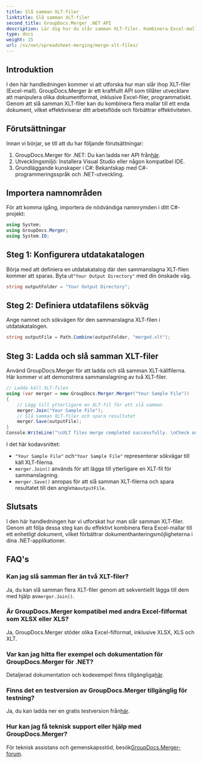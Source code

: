 ```yaml
---
title: Slå samman XLT-filer
linktitle: Slå samman XLT-filer
second_title: GroupDocs.Merger .NET API
description: Lär dig hur du slår samman XLT-filer. Kombinera Excel-mallar programmatiskt i C# med denna steg-för-steg-guide.
type: docs
weight: 15
url: /sv/net/spreadsheet-merging/merge-xlt-files/
---
```

## Introduktion
I den här handledningen kommer vi att utforska hur man slår ihop XLT-filer (Excel-mall). GroupDocs.Merger är ett kraftfullt API som tillåter utvecklare att manipulera olika dokumentformat, inklusive Excel-filer, programmatiskt. Genom att slå samman XLT-filer kan du kombinera flera mallar till ett enda dokument, vilket effektiviserar ditt arbetsflöde och förbättrar effektiviteten.
## Förutsättningar
Innan vi börjar, se till att du har följande förutsättningar:
1.  GroupDocs.Merger för .NET: Du kan ladda ner API från[här](https://releases.groupdocs.com/merger/net/).
2. Utvecklingsmiljö: Installera Visual Studio eller någon kompatibel IDE.
3. Grundläggande kunskaper i C#: Bekantskap med C#-programmeringsspråk och .NET-utveckling.

## Importera namnområden
För att komma igång, importera de nödvändiga namnrymden i ditt C#-projekt:
```csharp
using System; 
using GroupDocs.Merger;
using System.IO;
```
## Steg 1: Konfigurera utdatakatalogen
 Börja med att definiera en utdatakatalog där den sammanslagna XLT-filen kommer att sparas. Byta ut`"Your Output Directory"` med din önskade väg.
```csharp
string outputFolder = "Your Output Directory";
```
## Steg 2: Definiera utdatafilens sökväg
Ange namnet och sökvägen för den sammanslagna XLT-filen i utdatakatalogen.
```csharp
string outputFile = Path.Combine(outputFolder, "merged.xlt");
```
## Steg 3: Ladda och slå samman XLT-filer
Använd GroupDocs.Merger för att ladda och slå samman XLT-källfilerna. Här kommer vi att demonstrera sammanslagning av två XLT-filer.
```csharp
// Ladda käll XLT-filen
using (var merger = new GroupDocs.Merger.Merger("Your Sample File"))
{
    // Lägg till ytterligare en XLT-fil för att slå samman
    merger.Join("Your Sample File");
    // Slå samman XLT-filer och spara resultatet
    merger.Save(outputFile);
}
Console.WriteLine("\nXLT files merge completed successfully. \nCheck output in {0}", outputFolder);
```
I det här kodavsnittet:
- `"Your Sample File"` och`"Your Sample File"` representerar sökvägar till käll XLT-filerna.
- `merger.Join()` används för att lägga till ytterligare en XLT-fil för sammanslagning.
- `merger.Save()` anropas för att slå samman XLT-filerna och spara resultatet till den angivna`outputFile`.

## Slutsats
I den här handledningen har vi utforskat hur man slår samman XLT-filer. Genom att följa dessa steg kan du effektivt kombinera flera Excel-mallar till ett enhetligt dokument, vilket förbättrar dokumenthanteringsmöjligheterna i dina .NET-applikationer.

## FAQ's
### Kan jag slå samman fler än två XLT-filer?
Ja, du kan slå samman flera XLT-filer genom att sekventiellt lägga till dem med hjälp av`merger.Join()`.
### Är GroupDocs.Merger kompatibel med andra Excel-filformat som XLSX eller XLS?
Ja, GroupDocs.Merger stöder olika Excel-filformat, inklusive XLSX, XLS och XLT.
### Var kan jag hitta fler exempel och dokumentation för GroupDocs.Merger för .NET?
 Detaljerad dokumentation och kodexempel finns tillgängliga[här](https://reference.groupdocs.com/merger/net/).
### Finns det en testversion av GroupDocs.Merger tillgänglig för testning?
 Ja, du kan ladda ner en gratis testversion från[här](https://releases.groupdocs.com/).
### Hur kan jag få teknisk support eller hjälp med GroupDocs.Merger?
 För teknisk assistans och gemenskapsstöd, besök[GroupDocs.Merger-forum](https://forum.groupdocs.com/c/merger/32).